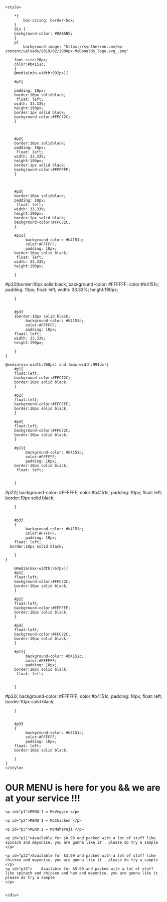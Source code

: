 <!DOCTYPE html>
<html>
<head>
	<title>Hello fellas . this is my first coursera project .i hope you are gonna like it .</title>
	
	<style>
		
		*{
			box-sizing: border-box;
		}
		div {
		background-color: #0ABAB5;
		}
		p{
			background-image: "https://synthetron.com/wp-content/uploads/2019/02/2000px-McDonalds_logo.svg_.png"
		
		font-size:20px;
		color:#b4151c;
		}
		@media(min-width:992px){

		#p1{
		
		padding: 10px;
		border:10px solidblack;
		 float: left;
        width: 33.33%;
		height:190px;
		border:1px solid black;
		background-color:#FFC72C;	
		}

		
		
		#p2{
		border:10px solidblack;
		padding: 10px;
		 float: left;
        width: 33.33%;
		height:190px;
		border:1px solid black;
		background-color:#FFFFFF;	
		}

		
		
		#p3{
		border:10px solidblack;
		padding: 10px;
		 float: left;
        width: 33.33%;
		height:190px;
		border:1px solid black;
		background-color:#FFC72C;	
		}

		#p11{
			 background-color: #b4151c;
			 color:#FFFFFF;
			 padding: 10px;
		border:10px solid black;
		 float: left;
        width: 33.33%;
		height:190px;
		
		}


#p22{border:10px solid black;
			 background-color: #FFFFFF;
			 color:#b4151c;
			 padding: 10px;
	float: left;
        width: 33.33%;
		height:190px;
		
		}


		#p33
		{border:10px solid black;
			 background-color: #b4151c;
			 color:#FFFFFF;
			 padding: 10px;
		float: left;
        width: 33.33%;
		height:190px;
		
		}
	}

    @media(min-width:768px) and (max-width:991px){
		#p1{
		float:left;
		background-color:#FFC72C;	
		border:10px solid black;
		}
		
		#p2{
		float:left;
		background-color:#FFFFFF;	
		border:10px solid black;
		}
		
		#p3{
		float:left;
		background-color:#FFC72C;	
		border:10px solid black;
		}

		#p11{
			 background-color: #b4151c;
			 color:#FFFFFF;
			 padding: 10px;
		border:10px solid black;
		 float: left;
       
		
		}


#p22{
			 background-color: #FFFFFF;
			 color:#b4151c;
			 padding: 10px;
	float: left;
        border:10px solid black;
	
		}


		#p33
		{
			 background-color: #b4151c;
			 color:#FFFFFF;
			 padding: 10px;
		float: left;
      border:10px solid black;
		
		}
	}

		@media(max-width:767px){
		#p1{
		float:left;
		background-color:#FFC72C;
		border:10px solid black;	
		}
		
		#p2{
		float:left;
		background-color:#FFFFFF;	
		border:10px solid black;
		}
		
		#p3{
		float:left;
		background-color:#FFC72C;	
		border:10px solid black;
		}

		#p11{
			 background-color: #b4151c;
			 color:#FFFFFF;
			 padding: 10px;
		border:10px solid black;
		 float: left;
       
		
		}


#p22{
			 background-color: #FFFFFF;
			 color:#b4151c;
			 padding: 10px;
	float: left;
      border:10px solid black;
	
		}


		#p33
		{
			 background-color: #b4151c;
			 color:#FFFFFF;
			 padding: 10px;
		float: left;
        border:10px solid black;
		
		}
	}
	</style>
</head>
<body>

<h1>OUR MENU is here for you && we are at your service !!! </h1>
<div>
	
	<p id="p1">MENU 1 = McVeggie </p>
		
	<p id="p2">MENU 1 = McChicken </p>
		
	<p id="p3">MENU 1 = McMaharaja </p>

	<p id="p11">Available for $0.99 and packed with a lot of stuff like spinach and mayonise. you are gonna like it . please do try a sample
	</p>

	<p id="p22">Available for $3.99 and packed with a lot of stuff like chicken and mayonise. you are gonna like it . please do try a sample
	</p>
	<p id="p33">	Available for $5.99 and packed with a lot of stuff like spinach and chicken and ham and mayonise. you are gonna like it . please do try a sample
	</p>
	
	
	</div>
</body>
</html>
